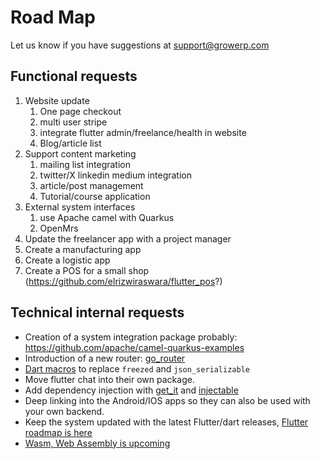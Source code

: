 # Road Map

Let us know if you have suggestions at support@growerp.com

## Functional requests
 1. Website update
	 1. One page checkout
	 2. multi user stripe
	 3. integrate flutter admin/freelance/health in website
	 4. Blog/article list
 2. Support content marketing
	 1. mailing list integration
	 2. twitter/X  linkedin medium integration
	 3. article/post management
	 4. Tutorial/course application
 3. External system interfaces
	 1. use Apache camel with Quarkus
	 2. OpenMrs
 4. Update the freelancer app with a project manager
 5. Create a manufacturing app
 6. Create a logistic app
 7. Create a POS for a small shop (https://github.com/elrizwiraswara/flutter_pos?)
## Technical internal requests
* Creation of a system integration package probably:  https://github.com/apache/camel-quarkus-examples
* Introduction of a new router: [go_router](https://pub.dev/packages/go_router)
* [Dart macros](https://news.ycombinator.com/item?id=39174612) to replace `freezed` and `json_serializable`
* Move flutter chat into their own package.
* Add dependency injection with  [get_it](https://pub.dev/packages/get_it) and [injectable](https://pub.dev/packages/injectable) 
* Deep linking into the Android/IOS apps so they can also be used with your own backend.
* Keep the system updated with the latest Flutter/dart releases, [Flutter roadmap is here](https://github.com/flutter/flutter/wiki/Roadmap)
* [Wasm, Web Assembly is upcoming](https://docs.flutter.dev/development/platform-integration/web/wasm)


